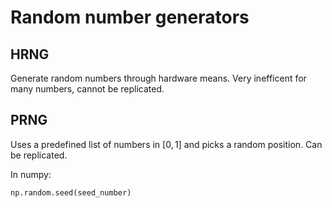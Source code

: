 # Random number generators

## HRNG

Generate random numbers through hardware means. Very inefficent for many numbers, cannot be replicated.

## PRNG

Uses a predefined list of numbers in $[0, 1]$ and picks a random position. Can be replicated.

In numpy:

```py
np.random.seed(seed_number)
```